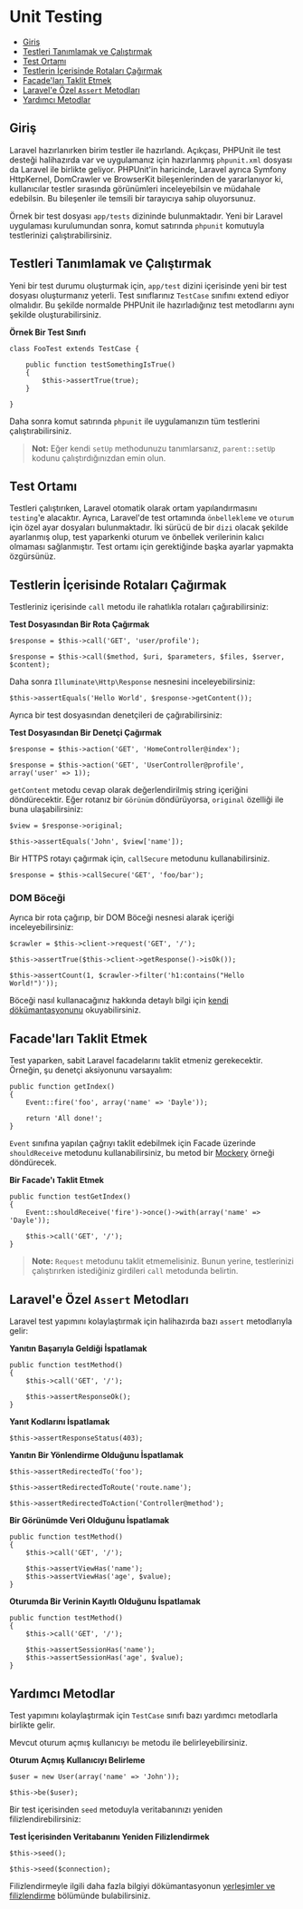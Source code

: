 # Unit Testing

- [Giriş](#giris)
- [Testleri Tanımlamak ve Çalıştırmak](#testleri-tanimlamak-ve-calistirmak)
- [Test Ortamı](#test-ortami)
- [Testlerin İçerisinde Rotaları Çağırmak](#testlerin-icerisinde-rotalari-cagirmak)
- [Facade'ları Taklit Etmek](#mocking-facades)
- [Laravel'e Özel `Assert` Metodları](#laravele-ozel-assert-metodlari)
- [Yardımcı Metodlar](#yardimci-metodlar)

<a name="giris"></a>
## Giriş

Laravel hazırlanırken birim testler ile hazırlandı. Açıkçası, PHPUnit ile test desteği halihazırda var ve uygulamanız için hazırlanmış `phpunit.xml` dosyası da Laravel ile birlikte geliyor. PHPUnit'in haricinde, Laravel ayrıca Symfony HttpKernel, DomCrawler ve BrowserKit bileşenlerinden de yararlanıyor ki, kullanıcılar testler sırasında görünümleri inceleyebilsin ve müdahale edebilsin. Bu bileşenler ile temsili bir tarayıcıya sahip oluyorsunuz.

Örnek bir test dosyası `app/tests` dizininde bulunmaktadır. Yeni bir Laravel uygulaması kurulumundan sonra, komut satırında `phpunit` komutuyla testlerinizi çalıştırabilirsiniz.

<a name="testleri-tanimlamak-ve-calistirmak"></a>
## Testleri Tanımlamak ve Çalıştırmak

Yeni bir test durumu oluşturmak için, `app/test` dizini içerisinde yeni bir test dosyası oluşturmanız yeterli. Test sınıflarınız `TestCase` sınıfını extend ediyor olmalıdır. Bu şekilde normalde PHPUnit ile hazırladığınız test metodlarını aynı şekilde oluşturabilirsiniz.

**Örnek Bir Test Sınıfı**

	class FooTest extends TestCase {

		public function testSomethingIsTrue()
		{
			$this->assertTrue(true);
		}

	}

Daha sonra komut satırında `phpunit` ile uygulamanızın tüm testlerini çalıştırabilirsiniz.

> **Not:** Eğer kendi `setUp` methodunuzu tanımlarsanız, `parent::setUp` kodunu çalıştırdığınızdan emin olun.

<a name="test-ortami"></a>
## Test Ortamı

Testleri çalıştırıken, Laravel otomatik olarak ortam yapılandırmasını `testing`'e alacaktır. Ayrıca, Laravel'de test ortamında `önbellekleme` ve `oturum` için özel ayar dosyaları bulunmaktadır. İki sürücü de bir `dizi` olacak şekilde ayarlanmış olup, test yaparkenki oturum ve önbellek verilerinin kalıcı olmaması sağlanmıştır. Test ortamı için gerektiğinde başka ayarlar yapmakta özgürsünüz.

<a name="testlerin-icerisinde-rotalari-cagirmak"></a>
## Testlerin İçerisinde Rotaları Çağırmak

Testleriniz içerisinde `call` metodu ile rahatlıkla rotaları çağırabilirsiniz:

**Test Dosyasından Bir Rota Çağırmak**

	$response = $this->call('GET', 'user/profile');

	$response = $this->call($method, $uri, $parameters, $files, $server, $content);

Daha sonra `Illuminate\Http\Response` nesnesini inceleyebilirsiniz:

	$this->assertEquals('Hello World', $response->getContent());

Ayrıca bir test dosyasından denetçileri de çağırabilirsiniz:

**Test Dosyasından Bir Denetçi Çağırmak**

	$response = $this->action('GET', 'HomeController@index');

	$response = $this->action('GET', 'UserController@profile', array('user' => 1));

`getContent` metodu cevap olarak değerlendirilmiş string içeriğini döndürecektir. Eğer rotanız bir `Görünüm` döndürüyorsa, `original` özelliği ile buna ulaşabilirsiniz: 

	$view = $response->original;

	$this->assertEquals('John', $view['name']);

Bir HTTPS rotayı çağırmak için, `callSecure` metodunu kullanabilirsiniz.

	$response = $this->callSecure('GET', 'foo/bar');

### DOM Böceği

Ayrıca bir rota çağırıp, bir DOM Böceği nesnesi alarak içeriği inceleyebilirsiniz:

	$crawler = $this->client->request('GET', '/');

	$this->assertTrue($this->client->getResponse()->isOk());

	$this->assertCount(1, $crawler->filter('h1:contains("Hello World!")'));

Böceği nasıl kullanacağınız hakkında detaylı bilgi için [kendi dökümantasyonunu](http://symfony.com/doc/master/components/dom_crawler.html) okuyabilirsiniz.

<a name="mocking-facades"></a>
## Facade'ları Taklit Etmek

Test yaparken, sabit Laravel facadelarını taklit etmeniz gerekecektir. Örneğin, şu denetçi aksiyonunu varsayalım:

	public function getIndex()
	{
		Event::fire('foo', array('name' => 'Dayle'));

		return 'All done!';
	}

`Event` sınıfına yapılan çağrıyı taklit edebilmek için Facade üzerinde `shouldReceive` metodunu kullanabilirsiniz, bu metod bir [Mockery](https://github.com/padraic/mockery) örneği döndürecek.

**Bir Facade'ı Taklit Etmek**

	public function testGetIndex()
	{
		Event::shouldReceive('fire')->once()->with(array('name' => 'Dayle'));

		$this->call('GET', '/');
	}

> **Note:** `Request` metodunu taklit etmemelisiniz. Bunun yerine, testlerinizi çalıştırırken istediğiniz girdileri `call` metodunda belirtin.

<a name="laravele-ozel-assert-metodlari"></a>
## Laravel'e Özel `Assert` Metodları

Laravel test yapımını kolaylaştırmak için halihazırda bazı `assert` metodlarıyla gelir:

**Yanıtın Başarıyla Geldiği İspatlamak**

	public function testMethod()
	{
		$this->call('GET', '/');

		$this->assertResponseOk();
	}

**Yanıt Kodlarını İspatlamak**

	$this->assertResponseStatus(403);

**Yanıtın Bir Yönlendirme Olduğunu İspatlamak**

	$this->assertRedirectedTo('foo');

	$this->assertRedirectedToRoute('route.name');

	$this->assertRedirectedToAction('Controller@method');

**Bir Görünümde Veri Olduğunu İspatlamak**

	public function testMethod()
	{
		$this->call('GET', '/');

		$this->assertViewHas('name');
		$this->assertViewHas('age', $value);
	}

**Oturumda Bir Verinin Kayıtlı Olduğunu İspatlamak**

	public function testMethod()
	{
		$this->call('GET', '/');

		$this->assertSessionHas('name');
		$this->assertSessionHas('age', $value);
	}

<a name="yardimci-metodlar"></a>
## Yardımcı Metodlar

Test yapımını kolaylaştırmak için `TestCase` sınıfı bazı yardımcı metodlarla birlikte gelir.

Mevcut oturum açmış kullanıcıyı `be` metodu ile belirleyebilirsiniz.

**Oturum Açmış Kullanıcıyı Belirleme**

	$user = new User(array('name' => 'John'));

	$this->be($user);

Bir test içerisinden `seed` metoduyla veritabanınızı yeniden filizlendirebilirsiniz:

**Test İçerisinden Veritabanını Yeniden Filizlendirmek**

	$this->seed();

	$this->seed($connection);

Filizlendirmeyle ilgili daha fazla bilgiyi dökümantasyonun [yerleşimler ve filizlendirme](/docs/migrations#database-seeding) bölümünde bulabilirsiniz.
